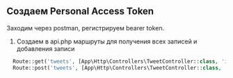 ## Создаем Personal Access Token

Заходим через postman, регистрируем bearer token.

1. Создаем в api.php маршруты для получения всех записей и добавления записи
```php
  Route::get('tweets', [App\Http\Controllers\TweetController::class, 'index'])->middleware('auth:api'); //получение всех записей 
  Route::post('tweets', [App\Http\Controllers\TweetController::class, 'store'])->middleware('auth:api'); //добавление записи.
```
